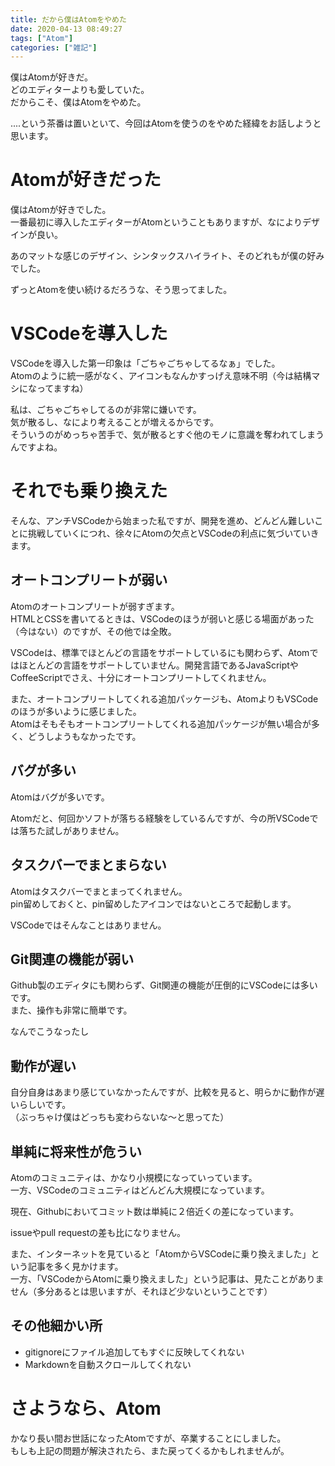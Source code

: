 ```yaml
---
title: だから僕はAtomをやめた
date: 2020-04-13 08:49:27
tags: ["Atom"]
categories: ["雑記"]
---
```


僕はAtomが好きだ。      
どのエディターよりも愛していた。        
だからこそ、僕はAtomをやめた。

....という茶番は置いといて、今回はAtomを使うのをやめた経緯をお話しようと思います。

# Atomが好きだった

僕はAtomが好きでした。      
一番最初に導入したエディターがAtomということもありますが、なによりデザインが良い。

あのマットな感じのデザイン、シンタックスハイライト、そのどれもが僕の好みでした。

ずっとAtomを使い続けるだろうな、そう思ってました。

# VSCodeを導入した

VSCodeを導入した第一印象は「ごちゃごちゃしてるなぁ」でした。        
Atomのように統一感がなく、アイコンもなんかすっげえ意味不明（今は結構マシになってますね）

私は、ごちゃごちゃしてるのが非常に嫌いです。        
気が散るし、なにより考えることが増えるからです。        
そういうのがめっちゃ苦手で、気が散るとすぐ他のモノに意識を奪われてしまうんですよね。

# それでも乗り換えた

そんな、アンチVSCodeから始まった私ですが、開発を進め、どんどん難しいことに挑戦していくにつれ、徐々にAtomの欠点とVSCodeの利点に気づいていきます。

## オートコンプリートが弱い

Atomのオートコンプリートが弱すぎます。      
HTMLとCSSを書いてるときは、VSCodeのほうが弱いと感じる場面があった（今はない）のですが、その他では全敗。

VSCodeは、標準でほとんどの言語をサポートしているにも関わらず、Atomではほとんどの言語をサポートしていません。開発言語であるJavaScriptやCoffeeScriptでさえ、十分にオートコンプリートしてくれません。

また、オートコンプリートしてくれる追加パッケージも、AtomよりもVSCodeのほうが多いように感じました。      
Atomはそもそもオートコンプリートしてくれる追加パッケージが無い場合が多く、どうしようもなかったです。

## バグが多い

Atomはバグが多いです。

Atomだと、何回かソフトが落ちる経験をしているんですが、今の所VSCodeでは落ちた試しがありません。

## タスクバーでまとまらない

Atomはタスクバーでまとまってくれません。        
pin留めしておくと、pin留めしたアイコンではないところで起動します。

VSCodeではそんなことはありません。

## Git関連の機能が弱い

Github製のエディタにも関わらず、Git関連の機能が圧倒的にVSCodeには多いです。     
また、操作も非常に簡単です。

なんでこうなったし

## 動作が遅い

自分自身はあまり感じていなかったんですが、比較を見ると、明らかに動作が遅いらしいです。      
（ぶっちゃけ僕はどっちも変わらないな～と思ってた）

## 単純に将来性が危うい

Atomのコミュニティは、かなり小規模になっていっています。        
一方、VSCodeのコミュニティはどんどん大規模になっています。

現在、Githubにおいてコミット数は単純に２倍近くの差になっています。

issueやpull requestの差も比になりません。

また、インターネットを見ていると「AtomからVSCodeに乗り換えました」という記事を多く見かけます。      
一方、「VSCodeからAtomに乗り換えました」という記事は、見たことがありません（多分あるとは思いますが、それほど少ないということです）

## その他細かい所

- gitignoreにファイル追加してもすぐに反映してくれない
- Markdownを自動スクロールしてくれない

# さようなら、Atom

かなり長い間お世話になったAtomですが、卒業することにしました。      
もしも上記の問題が解決されたら、また戻ってくるかもしれませんが。